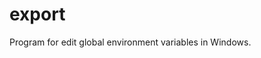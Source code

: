 # export
Program for edit global environment variables in Windows.                                                                                                                                                         
